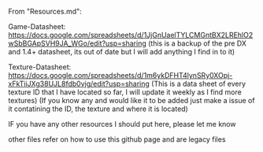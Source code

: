From "Resources.md":

Game-Datasheet: https://docs.google.com/spreadsheets/d/1JjGnUaelTYLCMGntBX2LREhlO2wSbBGApSVH9JA_WGo/edit?usp=sharing (this is a backup of the pre DX and 1.4+ datasheet, its out of date but I will add anything I find in to it)

Texture-Datasheet: https://docs.google.com/spreadsheets/d/1m6ykDFHT4lynSRy0XOpj-xFkTiiJXg38UJL8fdb0vjg/edit?usp=sharing (This is a data sheet of every texture ID that I have located so far, I will update it weekly as I find more textures) (If you know any and would like it to be added just make a issue of it contatining the ID, the texture and where it is located)

IF you have any other resources I should put here, please let me know


other files refer on how to use this github page and are legacy files

